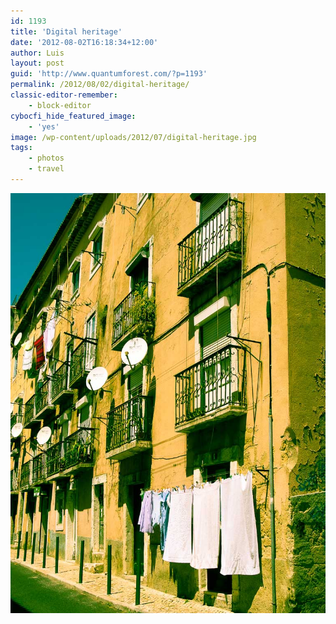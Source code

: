 ```yaml
---
id: 1193
title: 'Digital heritage'
date: '2012-08-02T16:18:34+12:00'
author: Luis
layout: post
guid: 'http://www.quantumforest.com/?p=1193'
permalink: /2012/08/02/digital-heritage/
classic-editor-remember:
    - block-editor
cybocfi_hide_featured_image:
    - 'yes'
image: /wp-content/uploads/2012/07/digital-heritage.jpg
tags:
    - photos
    - travel
---
```


![Digital TV and clothes in Bairro Alto, Lisbon.](/assets/images/digital-heritage.jpg)